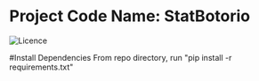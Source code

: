 # Project Code Name: StatBotorio
![Licence](https://licensebuttons.net/l/by-nc-sa/4.0/88x31.png)

#Install Dependencies
From repo directory, run "pip install -r requirements.txt"
